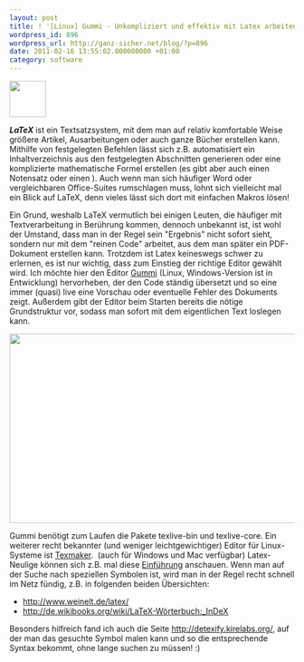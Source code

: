 ```yaml
---
layout: post
title: ! '[Linux] Gummi - Unkompliziert und effektiv mit Latex arbeiten'
wordpress_id: 896
wordpress_url: http://ganz-sicher.net/blog/?p=896
date: 2011-02-16 13:55:02.000000000 +01:00
category: software
---
```

<img class="lefticon" title="text_x_bibtex" src="{{site.url}}/wp-content/uploads/text_x_bibtex.png" alt="" width="64" height="64" />

***LaTeX*** ist ein Textsatzsystem, mit dem man auf relativ komfortable Weise größere Artikel, Ausarbeitungen oder auch ganze Bücher erstellen kann. Mithilfe von festgelegten Befehlen lässt sich z.B. automatisiert ein Inhaltverzeichnis aus den festgelegten Abschnitten generieren oder eine komplizierte mathematische Formel erstellen (es gibt aber auch einen Notensatz oder einen ). Auch wenn man sich häufiger Word oder vergleichbaren Office-Suites rumschlagen muss, lohnt sich vielleicht mal ein Blick auf LaTeX, denn vieles lässt sich dort mit einfachen Makros lösen!
<!--more-->

Ein Grund, weshalb LaTeX vermutlich bei einigen Leuten, die häufiger mit Textverarbeitung in Berührung kommen, dennoch unbekannt ist, ist wohl der Umstand, dass man in der Regel sein "Ergebnis" nicht sofort sieht, sondern nur mit dem "reinen Code" arbeitet, aus dem man später ein PDF-Dokument erstellen kann. Trotzdem ist Latex keineswegs schwer zu erlernen, es ist nur wichtig, dass zum Einstieg der richtige Editor gewählt wird. Ich möchte hier den Editor <a title="Latex Editor Gummi" href="http://gummi.midnightcoding.org/">Gummi</a> (Linux, Windows-Version ist in Entwicklung) hervorheben, der den Code ständig übersetzt und so eine immer (quasi) live eine Vorschau oder eventuelle Fehler des Dokuments zeigt. Außerdem gibt der Editor beim Starten bereits die nötige Grundstruktur vor, sodass man sofort mit dem eigentlichen Text loslegen kann.

<img class="borderimg centered" title="gummi052" src="{{site.url}}/wp-content/uploads/gummi052.png" alt="" width="511" height="334" />

Gummi benötigt zum Laufen die Pakete texlive-bin und texlive-core. Ein weiterer recht bekannter (und weniger leichtgewichtiger) Editor für Linux-Systeme ist <a href="http://www.xm1math.net/texmaker/">Texmaker</a>.  (auch für Windows und Mac verfügbar)
Latex-Neulige können sich z.B. mal diese <a href="http://latex.hpfsc.de/">Einführung</a> anschauen. Wenn man auf der Suche nach speziellen Symbolen ist, wird man in der Regel recht schnell im Netz fündig, z.B. in folgenden beiden Übersichten:

<ul>
	<li><a href="http://de.wikibooks.org/wiki/LaTeX-W%C3%B6rterbuch:_InDeX">http://www.weinelt.de/latex/</a></li>
	<li><a href="http://de.wikibooks.org/wiki/LaTeX-Wörterbuch:_InDeX">http://de.wikibooks.org/wiki/LaTeX-Wörterbuch:_InDeX</a></li>
</ul>

Besonders hilfreich fand ich auch die Seite <a href="http://detexify.kirelabs.org/">http://detexify.kirelabs.org/</a>, auf der man das gesuchte Symbol malen kann und so die entsprechende Syntax bekommt, ohne lange suchen zu müssen! :)

